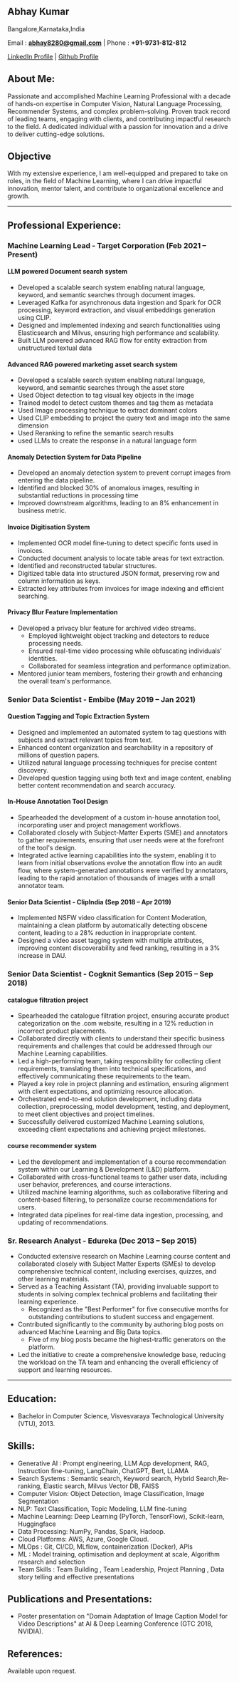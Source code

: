 Abhay Kumar
----------
Bangalore,Karnataka,India

Email : **abhay8280@gmail.com** | Phone : **+91-9731-812-812**

[LinkedIn Profile](https://in.linkedin.com/in/awesomeabhay)
| [Github Profile](https://github.com/abhaymise/abhaymise.github.io)

## About Me:
Passionate and accomplished Machine Learning Professional with a decade of hands-on expertise in Computer Vision, Natural Language Processing, Recommender Systems, and complex problem-solving. 
Proven track record of leading teams, engaging with clients, and contributing impactful research to the field. 
A dedicated individual with a passion for innovation and a drive to deliver cutting-edge solutions.
## Objective 
With my extensive experience, I am well-equipped and prepared to take on roles, in the field of Machine 
Learning, where I can drive impactful innovation, mentor talent, and contribute to organizational excellence and growth.
***
## Professional Experience:

### Machine Learning Lead - Target Corporation (Feb 2021 – Present)

#### LLM powered Document search system
- Developed a scalable search system enabling natural language, keyword, and semantic searches through document images. 
- Leveraged Kafka for asynchronous data ingestion and Spark for OCR processing, keyword extraction, and visual embeddings generation using CLIP. 
- Designed and implemented indexing and search functionalities using Elasticsearch and Milvus, ensuring high performance and scalability.
- Built LLM powered advanced RAG flow for entity extraction from unstructured textual data

#### Advanced RAG powered marketing asset search system
- Developed a scalable search system enabling natural language, keyword, and semantic searches through the asset store
- Used Object detection to tag visual key objects in the image
- Trained model to detect custom themes and tag them as metadata
- Used Image processing technique to extract dominant colors
- Used CLIP embedding to project the query text and image into the same dimension 
- Used Reranking to refine the semantic search results
- used LLMs to create the response in a natural language form

#### Anomaly Detection System for Data Pipeline
- Developed an anomaly detection system to prevent corrupt images from entering the data pipeline.
- Identified and blocked 30% of anomalous images, resulting in substantial reductions in processing time 
- Improved downstream algorithms, leading to an 8% enhancement in business metric.

#### Invoice Digitisation System
- Implemented OCR model fine-tuning to detect specific fonts used in invoices.
- Conducted document analysis to locate table areas for text extraction.
- Identified and reconstructed tabular structures.
- Digitized table data into structured JSON format, preserving row and column information as keys.
- Extracted key attributes from invoices for image indexing and efficient searching.


#### Privacy Blur Feature Implementation 
- Developed a privacy blur feature for archived video streams.
  - Employed lightweight object tracking and detectors to reduce processing needs.
  - Ensured real-time video processing while obfuscating individuals' identities.
  - Collaborated for seamless integration and performance optimization.
- Mentored junior team members, fostering their growth and enhancing the overall team's performance.

### Senior Data Scientist - Embibe (May 2019 – Jan 2021)

#### Question Tagging and Topic Extraction System 
- Designed and implemented an automated system to tag questions with subjects and extract relevant topics from text.
- Enhanced content organization and searchability in a repository of millions of question papers.
- Utilized natural language processing techniques for precise content discovery.
- Developed question tagging using both text and image content, enabling better content recommendation and search accuracy.

#### In-House Annotation Tool Design
- Spearheaded the development of a custom in-house annotation tool, incorporating user and project management workflows.
- Collaborated closely with Subject-Matter Experts (SME) and annotators to gather requirements, ensuring that user needs were at the forefront of the tool's design.
- Integrated active learning capabilities into the system, enabling it to learn from initial observations evolve the annotation flow into an audit flow, where system-generated annotations were verified by annotators, leading to the rapid annotation of thousands of images with a small annotator team.

#### Senior Data Scientist - ClipIndia (Sep 2018 – Apr 2019)
- Implemented NSFW video classification for Content Moderation, maintaining a clean platform by automatically detecting obscene content, leading to a 28% reduction in inappropriate content.
- Designed a video asset tagging system with multiple attributes, improving content discoverability and feed ranking, resulting in a 3%  increase in DAU.

### Senior Data Scientist - Cogknit Semantics (Sep 2015 – Sep 2018)

#### catalogue filtration project
 - Spearheaded the catalogue filtration project, ensuring accurate product categorization on the .com website, resulting in a 12% reduction in incorrect product placements.
 - Collaborated directly with clients to understand their specific business requirements and challenges that could be addressed through our Machine Learning capabilities.
 - Led a high-performing team, taking responsibility for collecting client requirements, translating them into technical specifications, and effectively communicating these requirements to the team.
 - Played a key role in project planning and estimation, ensuring alignment with client expectations, and optimizing resource allocation.
 - Orchestrated end-to-end solution development, including data collection, preprocessing, model development, testing, and deployment, to meet client objectives and project timelines.
 - Successfully delivered customized Machine Learning solutions, exceeding client expectations and achieving project milestones.

#### course recommender system
- Led the development and implementation of a course recommendation system within our Learning & Development (L&D) platform.
- Collaborated with cross-functional teams to gather user data, including user behavior, preferences, and course interactions.
- Utilized machine learning algorithms, such as collaborative filtering and content-based filtering, to personalize course recommendations for users.
- Integrated data pipelines for real-time data ingestion, processing, and updating of recommendations.

### Sr. Research Analyst - Edureka (Dec 2013 – Sep 2015)

- Conducted extensive research on Machine Learning course content and collaborated closely with Subject Matter Experts (SMEs) to develop comprehensive technical content, including exercises, quizzes, and other learning materials.
- Served as a Teaching Assistant (TA), providing invaluable support to students in solving complex technical problems and facilitating their learning experience.
  - Recognized as the "Best Performer" for five consecutive months for outstanding contributions to student success and engagement.
- Contributed significantly to the community by authoring blog posts on advanced Machine Learning and Big Data topics.
  - Five of my blog posts became the highest-traffic generators on the platform.
- Led the initiative to create a comprehensive knowledge base, reducing the workload on the TA team and enhancing the overall efficiency of support and learning resources.

***
## Education:
- Bachelor in Computer Science, Visvesvaraya Technological University (VTU), 2013.
 
## Skills:
- Generative AI : Prompt engineering, LLM App development, RAG, Instruction fine-tuning, LangChain, ChatGPT, Bert, LLAMA
- Search Systems : Semantic search, Keyword search, Hybrid Search,Re-ranking, Elastic search, Milvus Vector DB, FAISS 
- Computer Vision: Object Detection, Image Classification, Image Segmentation
- NLP: Text Classification, Topic Modeling, LLM fine-tuning
- Machine Learning: Deep Learning (PyTorch, TensorFlow), Scikit-learn, Huggingface
- Data Processing: NumPy, Pandas, Spark, Hadoop.
- Cloud Platforms: AWS, Azure, Google Cloud.
- MLOps : Git,  CI/CD, MLflow, containerization (Docker), APIs
- ML : Model training, optimisation and deployment at scale,  Algorithm research and selection
- Team Skills : Team Building , Team Leadership, Project Planning , Data story telling and effective presentations


## Publications and Presentations:
- Poster presentation on "Domain Adaptation of Image Caption Model for Video Descriptions" at AI & Deep Learning Conference (GTC 2018, NVIDIA).

## References:
Available upon request.

